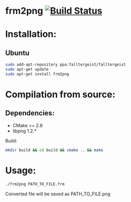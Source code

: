 frm2png [![Build Status](https://travis-ci.org/falltergeist/frm2png.svg?branch=develop)](https://travis-ci.org/falltergeist/frm2png)
==================

Installation:
=============

Ubuntu
------

```bash
sudo add-apt-repository ppa:falltergeist/falltergeist
sudo apt-get update
sudo apt-get install frm2png
```

Compilation from source:
============

Dependencies:
-------------

- CMake >= 2.8
- libpng 1.2.* 

Build:

```bash
mkdir build && cd build && cmake .. && make
```

Usage:
======

```bash
./frm2png PATH_TO_FILE.frm
```

Converted file will be saved as PATH_TO_FILE.png